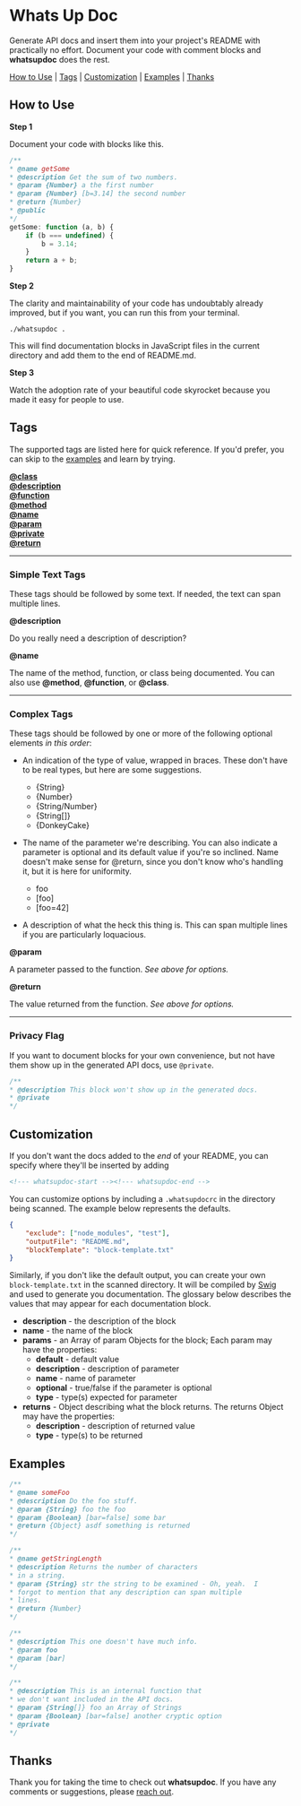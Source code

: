 # Whats Up Doc

Generate API docs and insert them into your project's README with practically no effort.  Document your code with comment blocks and **whatsupdoc** does the rest.

[How to Use](#howto) | [Tags](#tags) | [Customization](#customization) | [Examples](#examples) | [Thanks](#thanks)

<a name="howto"></a>
## How to Use

**Step 1**

Document your code with blocks like this.

```js
/**
* @name getSome
* @description Get the sum of two numbers.
* @param {Number} a the first number
* @param {Number} [b=3.14] the second number
* @return {Number}
* @public
*/
getSome: function (a, b) {
    if (b === undefined) {
        b = 3.14;
    }
    return a + b;
}
```

**Step 2**

The clarity and maintainability of your code has undoubtably already improved, but if you want, you can run this from your terminal.

    ./whatsupdoc .

This will find documentation blocks in JavaScript files in the current directory and add them to the end of README.md.

<a name="tags"></a>
**Step 3**

Watch the adoption rate of your beautiful code skyrocket because you made it easy for people to use.

## Tags

The supported tags are listed here for quick reference.  If you'd prefer, you can skip to the [examples](#examples) and learn by trying.

**[@class](#class)**  
**[@description](#description)**  
**[@function](#function)**  
**[@method](#method)**  
**[@name](#name)**  
**[@param](#param)**  
**[@private](#private)**  
**[@return](#return)**  

---

### Simple Text Tags

These tags should be followed by some text.  If needed, the text can span multiple lines.

<a name="description"></a>
**@description**

Do you really need a description of description?

<a name="name"></a>
<a name="method"></a>
<a name="function"></a>
<a name="class"></a>
**@name**

The name of the method, function, or class being documented.  You can also use **@method**, **@function**, or **@class**.

---

### Complex Tags

These tags should be followed by one or more of the following optional elements *in this order*:

* An indication of the type of value, wrapped in braces.  These don't have to be real types, but here are some suggestions.

    *   {String}
    *   {Number}
    *   {String/Number}
    *   {String[]}
    *   {DonkeyCake}

* The name of the parameter we're describing.  You can also indicate a parameter is optional and its default value if you're so inclined.  Name doesn't make sense for @return, since you don't know who's handling it, but it is here for uniformity.

    *   foo
    *   [foo]
    *   [foo=42]

* A description of what the heck this thing is.  This can span multiple lines if you are particularly loquacious.

<a name="param"></a>
**@param**

A parameter passed to the function.  *See above for options.*

<a name="return"></a>
**@return**

The value returned from the function.  *See above for options.*

---

<a name="private"></a>
### Privacy Flag

If you want to document blocks for your own convenience, but not have them show up in the generated API docs, use `@private`.

```js
/**
* @description This block won't show up in the generated docs.
* @private
*/
```

<a name="customization"></a>
## Customization

If you don't want the docs added to the *end* of your README, you can specify where they'll be inserted by adding

```html
<!--- whatsupdoc-start --><!--- whatsupdoc-end -->
```

You can customize options by including a `.whatsupdocrc` in the directory being scanned.  The example below represents the defaults.

```json
{
    "exclude": ["node_modules", "test"],
    "outputFile": "README.md",
    "blockTemplate": "block-template.txt"
}
```

Similarly, if you don't like the default output, you can create your own `block-template.txt` in the scanned directory.  It will be compiled by [Swig](http://paularmstrong.github.io/swig/) and used to generate you documentation.  The glossary below describes the values that may appear for each documentation block.

* **description** - the description of the block
* **name** - the name of the block
* **params** - an Array of param Objects for the block; Each param may have the properties:
    * **default** - default value
    * **description** - description of parameter
    * **name** - name of parameter
    * **optional** - true/false if the parameter is optional
    * **type** - type(s) expected for parameter
* **returns** - Object describing what the block returns.  The returns Object may have the properties:
    * **description** - description of returned value
    * **type** - type(s) to be returned

<a name="examples"></a>
## Examples

```js
/**
* @name someFoo
* @description Do the foo stuff.
* @param {String} foo the foo
* @param {Boolean} [bar=false] some bar
* @return {Object} asdf something is returned
*/

/**
* @name getStringLength
* @description Returns the number of characters
* in a string.
* @param {String} str the string to be examined - Oh, yeah.  I
* forgot to mention that any description can span multiple
* lines.
* @return {Number}
*/

/**
* @description This one doesn't have much info.
* @param foo
* @param [bar]
*/

/**
* @description This is an internal function that
* we don't want included in the API docs.
* @param {String[]} foo an Array of Strings
* @param {Boolean} [bar=false] another cryptic option
* @private
*/
```

<a name="thanks"></a>
## Thanks

Thank you for taking the time to check out **whatsupdoc**.  If you have any comments or suggestions, please [reach out](https://github.com/reergymerej/whatsupdoc/issues).
